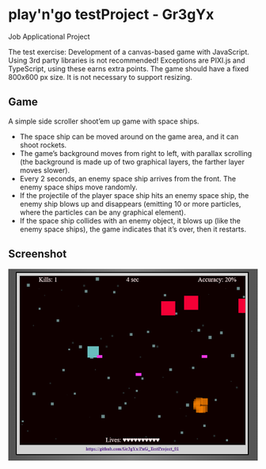 # play'n'go testProject - Gr3gYx

Job Applicational Project

The test exercise:
Development of a canvas-based game with JavaScript. Using 3rd party libraries is not recommended!
Exceptions are PIXI.js and TypeScript, using these earns extra points. The game should have a fixed
800x600 px size. It is not necessary to support resizing.

## Game
A simple side scroller shoot’em up game with space ships.
- The space ship can be moved around on the game area, and it can shoot rockets.
- The game’s background moves from right to left, with parallax scrolling (the background is
made up of two graphical layers, the farther layer moves slower).
- Every 2 seconds, an enemy space ship arrives from the front. The enemy space ships move
randomly.
- If the projectile of the player space ship hits an enemy space ship, the enemy ship blows up
and disappears (emitting 10 or more particles, where the particles can be any graphical
element).
- If the space ship collides with an enemy object, it blows up (like the enemy space ships), the
game indicates that it’s over, then it restarts.

## Screenshot

![Screenshot](/Screenshot.PNG?raw=true "Screenshot.PNG")
